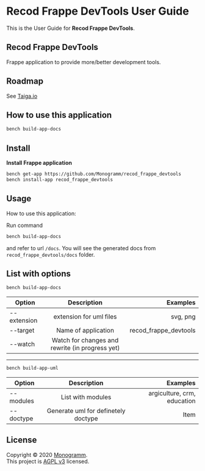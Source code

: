 # **Recod Frappe DevTools** User Guide

This is the User Guide for **Recod Frappe DevTools**.

## Recod Frappe DevTools

Frappe application to provide more/better development tools.

## Roadmap

See [Taiga.io](https://tree.taiga.io/project/monogrammbot-monogrammrecod_frappe_devtools/ "Taiga.io monogrammbot-monogrammrecod_frappe_devtools")

## How to use this application

```sh
bench build-app-docs
```

## Install

**Install Frappe application**

```sh
bench get-app https://github.com/Monogramm/recod_frappe_devtools
bench install-app recod_frappe_devtools
```

## Usage

How to use this application:

Run command
```sh
bench build-app-docs
```


and refer to url `/docs`. You will see the generated docs from `recod_frappe_devtools/docs` folder.

## List with options

```sh
bench build-app-docs
```
| Option        |    Description        | Examples  |
| ------------- |:-------------:| -----:|
| --extension | extension for uml files | svg, png |
| --target | Name of application | recod_frappe_devtools |
| --watch | Watch for changes and rewrite (in progress yet) |

----

```sh
bench build-app-uml
```

| Option        |    Description        | Examples  |
| ------------- |:-------------:| -----:|
| --modules | List with modules | argiculture, crm, education |
| --doctype | Generate uml for definetely doctype | Item |

## License

Copyright © 2020 [Monogramm](https://github.com/Monogramm).<br />
This project is [AGPL v3](https://opensource.org/licenses/AGPL-3.0) licensed.